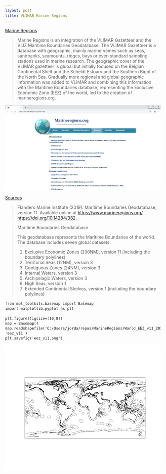 ```yaml
---
layout: post
title: VLIMAR Marine Regions
---
```


[Marine Regions](https://www.marineregions.org/about.php)

> Marine Regions is an integration of the VLIMAR Gazetteer and the VLIZ Maritime Boundaries Geodatabase. The VLIMAR Gazetteer is a database with geographic, mainly marine names such as seas, sandbanks, seamounts, ridges, bays or even standard sampling stations used in marine research. The geographic cover of the VLIMAR gazetteer is global but initially focused on the Belgian Continental Shelf and the Scheldt Estuary and the Southern Bight of the North Sea. Gradually more regional and global geographic information was added to VLIMAR and combining this information with the Maritime Boundaries database, representing the Exclusive Economic Zone (EEZ) of the world, led to the creation of marineregions.org.

![Marine Regions](/images/MarineRegions/Marine-Regions.png)

[Sources](https://www.marineregions.org/sources.php)

> Flanders Marine Institute (2019). Maritime Boundaries Geodatabase, version 11. Available online at https://www.marineregions.org/. https://doi.org/10.14284/382.

> Maritime Boundaries Geodatabase
>
> This geodatabase represents the Maritime Boundaries of the world. The database includes seven global datasets:
>
> 1. Exclusive Economic Zones (200NM), version 11 (including the boundary polylines)
> 1. Territorial Seas (12NM), version 3
> 1. Contiguous Zones (24NM), version 3
> 1. Internal Waters, version 3
> 1. Archipelagic Waters, version 3
> 1. High Seas, version 1
> 1. Extended Continental Shelves, version 1 (including the boundary polylines)

```python3
from mpl_toolkits.basemap import Basemap
import matplotlib.pyplot as plt

plt.figure(figsize=(10,8))
map = Basemap()
map.readshapefile('C:/Users/jorda/repos/MarineRegions/World_EEZ_v11_20191118/eez_v11', 'eez_v11')
plt.savefig('eez_v11.png')
```

![EEZ v11](/images/MarineRegions/eez_v11.png)